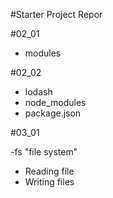 #Starter Project Repor

#02_01

- modules

#02_02

- lodash
- node_modules
- package.json

#03_01

-fs "file system"

- Reading file
- Writing files

